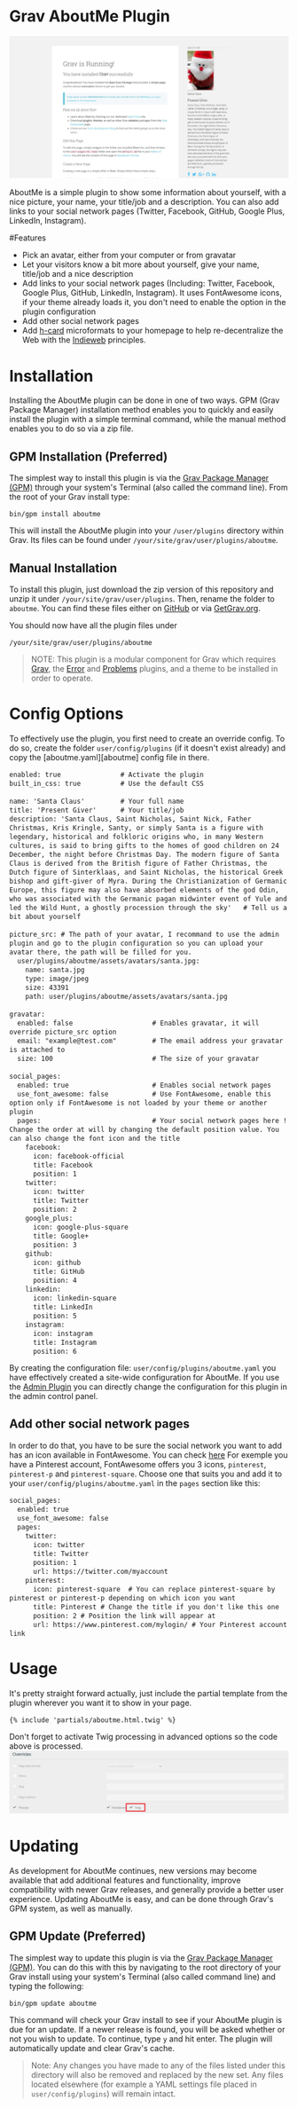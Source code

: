 # Grav AboutMe Plugin

![AboutMe](screenshot.jpeg)

AboutMe is a simple plugin to show some information about yourself, with a nice picture, your name, your title/job and a description.
You can also add links to your social network pages (Twitter, Facebook, GitHub, Google Plus, LinkedIn, Instagram).

#Features

* Pick an avatar, either from your computer or from gravatar
* Let your visitors know a bit more about yourself, give your name, title/job and a nice description
* Add links to your social network pages (Including: Twitter, Facebook, Google Plus, GitHub, LinkedIn, Instagram). It uses FontAwesome icons, if your theme already loads it, you don't need to enable the option in the plugin configuration
* Add other social network pages
* Add [h-card](http://microformats.org/wiki/h-card) microformats to your homepage to help re-decentralize the Web with the [Indieweb](https://indieweb.org) principles.

# Installation

Installing the AboutMe plugin can be done in one of two ways. GPM (Grav Package Manager) installation method enables you to quickly and easily install the plugin with a simple terminal command, while the manual method enables you to do so via a zip file.

## GPM Installation (Preferred)

The simplest way to install this plugin is via the [Grav Package Manager (GPM)](http://learn.getgrav.org/advanced/grav-gpm) through your system's Terminal (also called the command line).  From the root of your Grav install type:

    bin/gpm install aboutme

This will install the AboutMe plugin into your `/user/plugins` directory within Grav. Its files can be found under `/your/site/grav/user/plugins/aboutme`.

## Manual Installation

To install this plugin, just download the zip version of this repository and unzip it under `/your/site/grav/user/plugins`. Then, rename the folder to `aboutme`. You can find these files either on [GitHub](https://github.com/getgrav/grav-plugin-aboutme) or via [GetGrav.org](http://getgrav.org/downloads/plugins#extras).

You should now have all the plugin files under

    /your/site/grav/user/plugins/aboutme

> NOTE: This plugin is a modular component for Grav which requires [Grav](http://github.com/getgrav/grav), the [Error](https://github.com/getgrav/grav-plugin-error) and [Problems](https://github.com/getgrav/grav-plugin-problems) plugins, and a theme to be installed in order to operate.

# Config Options

To effectively use the plugin, you first need to create an override config. To do so, create the folder `user/config/plugins` (if it doesn't exist already) and copy the [aboutme.yaml][aboutme] config file in there.

```
enabled: true               # Activate the plugin
built_in_css: true          # Use the default CSS

name: 'Santa Claus'         # Your full name
title: 'Present Giver'      # Your title/job
description: 'Santa Claus, Saint Nicholas, Saint Nick, Father Christmas, Kris Kringle, Santy, or simply Santa is a figure with legendary, historical and folkloric origins who, in many Western cultures, is said to bring gifts to the homes of good children on 24 December, the night before Christmas Day. The modern figure of Santa Claus is derived from the British figure of Father Christmas, the Dutch figure of Sinterklaas, and Saint Nicholas, the historical Greek bishop and gift-giver of Myra. During the Christianization of Germanic Europe, this figure may also have absorbed elements of the god Odin, who was associated with the Germanic pagan midwinter event of Yule and led the Wild Hunt, a ghostly procession through the sky'   # Tell us a bit about yourself

picture_src: # The path of your avatar, I recommand to use the admin plugin and go to the plugin configuration so you can upload your avatar there, the path will be filled for you.
  user/plugins/aboutme/assets/avatars/santa.jpg:
    name: santa.jpg
    type: image/jpeg
    size: 43391
    path: user/plugins/aboutme/assets/avatars/santa.jpg

gravatar:
  enabled: false                    # Enables gravatar, it will override picture_src option
  email: "example@test.com"         # The email address your gravatar is attached to
  size: 100                         # The size of your gravatar

social_pages:
  enabled: true                     # Enables social network pages
  use_font_awesome: false           # Use FontAwesome, enable this option only if FontAwesome is not loaded by your theme or another plugin
  pages:                            # Your social network pages here ! Change the order at will by changing the default position value. You can also change the font icon and the title
    facebook:
      icon: facebook-official
      title: Facebook
      position: 1
    twitter:
      icon: twitter
      title: Twitter
      position: 2
    google_plus:
      icon: google-plus-square
      title: Google+
      position: 3
    github:
      icon: github
      title: GitHub
      position: 4
    linkedin:
      icon: linkedin-square
      title: LinkedIn
      position: 5
    instagram:
      icon: instagram
      title: Instagram
      position: 6
```

By creating the configuration file: `user/config/plugins/aboutme.yaml` you have effectively created a site-wide configuration for AboutMe.
If you use the [Admin Plugin](https://github.com/getgrav/grav-plugin-admin) you can directly change the configuration for this plugin in the admin control panel.

## Add other social network pages

In order to do that, you have to be sure the social network you want to add has an icon available in FontAwesome. You can check [here](http://fortawesome.github.io/Font-Awesome/icons/)
For exemple you have a Pinterest account, FontAwesome offers you 3 icons, `pinterest`, `pinterest-p` and `pinterest-square`. Choose one that suits you and add it to your `user/config/plugins/aboutme.yaml` in the `pages` section like this:

```
social_pages:
  enabled: true
  use_font_awesome: false
  pages:
    twitter:
      icon: twitter
      title: Twitter
      position: 1
      url: https://twitter.com/myaccount
    pinterest: 
      icon: pinterest-square  # You can replace pinterest-square by pinterest or pinterest-p depending on which icon you want
      title: Pinterest # Change the title if you don't like this one
      position: 2 # Position the link will appear at
      url: https://www.pinterest.com/mylogin/ # Your Pinterest account link
```

# Usage

It's pretty straight forward actually, just include the partial template from the plugin wherever you want it to show in your page.

```
{% include 'partials/aboutme.html.twig' %}
```

Don't forget to activate Twig processing in advanced options so the code above is processed.
![Process Twig](twig_process.png)

# Updating

As development for AboutMe continues, new versions may become available that add additional features and functionality, improve compatibility with newer Grav releases, and generally provide a better user experience. Updating AboutMe is easy, and can be done through Grav's GPM system, as well as manually.

## GPM Update (Preferred)

The simplest way to update this plugin is via the [Grav Package Manager (GPM)](http://learn.getgrav.org/advanced/grav-gpm). You can do this with this by navigating to the root directory of your Grav install using your system's Terminal (also called command line) and typing the following:

    bin/gpm update aboutme

This command will check your Grav install to see if your AboutMe plugin is due for an update. If a newer release is found, you will be asked whether or not you wish to update. To continue, type `y` and hit enter. The plugin will automatically update and clear Grav's cache.

> Note: Any changes you have made to any of the files listed under this directory will also be removed and replaced by the new set. Any files located elsewhere (for example a YAML settings file placed in `user/config/plugins`) will remain intact.

